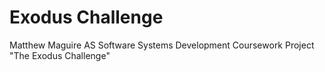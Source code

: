 Exodus Challenge
================
Matthew Maguire
AS Software Systems Development
Coursework Project
"The Exodus Challenge"